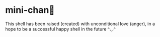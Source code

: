 # mini-chan🌸

This shell has been raised (created) with
unconditional love (anger), in a hope to be 
a successful happy shell in the future ^◡^ 
